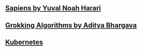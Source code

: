 ## [Sapiens by Yuval Noah Harari](sapiens/README.md)

## [Grokking Algorithms by Aditya Bhargava](grokking-algorithms/README.md)

## [Kubernetes](kubernetes/README.md)
